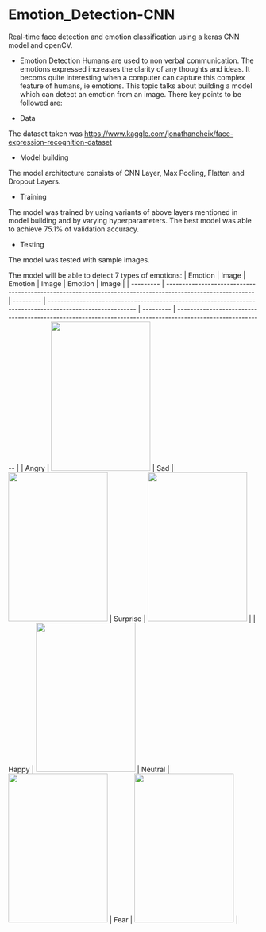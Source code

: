 # Emotion_Detection-CNN
Real-time face detection and emotion classification using a keras CNN model and openCV.


- Emotion Detection
Humans are used to non verbal communication. The emotions expressed increases the clarity of any thoughts and ideas. It becoms quite interesting when a computer can capture this complex feature of humans, ie emotions. This topic talks about building a model which can detect an emotion from an image. There key points to be followed are:

- Data 

The dataset taken was https://www.kaggle.com/jonathanoheix/face-expression-recognition-dataset


- Model building

The model architecture consists of CNN Layer, Max Pooling, Flatten and Dropout Layers.

- Training

The model was trained by using variants of above layers mentioned in model building and by varying hyperparameters. The best model was able to achieve 75.1% of validation accuracy.

- Testing

The model was tested with sample images.

The model will be able to detect 7 types of emotions:
| Emotion   | Image                                                                                                     | Emotion   | Image                                                                                                     | Emotion   | Image                                                                                                     |
| --------- | --------------------------------------------------------------------------------------------------------- | --------- | --------------------------------------------------------------------------------------------------------- | --------- | --------------------------------------------------------------------------------------------------------- |
| Angry     | <img src="https://github.com/Bouchnak-Maher/Emotion_Detection-CNN/assets/94197705/12ec5aec-aa3f-430d-bc69-9f7ed6425413" width="200" height="300"> | Sad       | <img src="https://raw.githubusercontent.com/Bouchnak-Maher/Emotion_Detection-CNN/master/assets/94197705/35980614-cba7-4367-a338-a6bf59fcbf3c" width="200" height="300"> | Surprise  | <img src="https://raw.githubusercontent.com/Bouchnak-Maher/Emotion_Detection-CNN/master/assets/94197705/d52130a7-8333-4e28-9554-e53f470d6c7b" width="200" height="300"> |
| Happy     | <img src="https://raw.githubusercontent.com/Bouchnak-Maher/Emotion_Detection-CNN/master/assets/94197705/2dcb8110-fc5e-4df2-9019-c7dc16389a63" width="200" height="300"> | Neutral   | <img src="https://raw.githubusercontent.com/Bouchnak-Maher/Emotion_Detection-CNN/master/assets/94197705/d8765534-9790-46d7-91ba-95daed8c3656" width="200" height="300"> | Fear      | <img src="https://raw.githubusercontent.com/Bouchnak-Maher/Emotion_Detection-CNN/master/assets/94197705/8a8bdd24-bad7-4511-a388-53bb64cb9d28" width="200" height="300"> |
